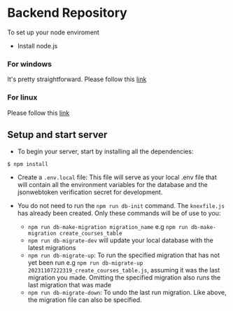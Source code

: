 # Backend Repository

To set up your node enviroment
- Install node.js
### For windows
It's pretty straightforward.
Please follow this [link](https://nodejs.org/en)
### For linux
Please follow this [link](https://www.digitalocean.com/community/tutorials/how-to-install-node-js-on-ubuntu-20-04)

## Setup and start server
- To begin your server, start by installing all the dependencies:
```
$ npm install
```
- Create a `.env.local` file: This file will serve as your local .env file that will contain all the environment variables for the database and the jsonwebtoken verification secret for development.

- You do not need to run the `npm run db-init` command. The `knexfile.js` has already been created. Only these commands will be of use to you:
    - `npm run db-make-migration migration_name` e.g `npm run db-make-migration create_courses_table`
    - `npm run db-migrate-dev` will update your local database with the latest migrations
    - `npm run db-migrate-up`: To run the specified migration that has not yet been run e.g `npm run db-migrate-up 20231107222319_create_courses_table.js`, assuming it was the last migration you made. Omitting the specified migration also runs the last migration that was made
    - `npm run db-migrate-down`: To undo the last run migration. Like above, the migration file can also be specified.
